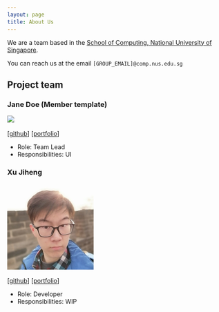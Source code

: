 ```yaml
---
layout: page
title: About Us
---
```


We are a team based in the [School of Computing, National University of Singapore](http://www.comp.nus.edu.sg).

You can reach us at the email `[GROUP_EMAIL]@comp.nus.edu.sg`

## Project team

### Jane Doe (Member template)

<img src="images/johndoe.png" width="200px">

[[github](http://github.com/johndoe)]
[[portfolio](team/johndoe.md)]

* Role: Team Lead
* Responsibilities: UI

### Xu Jiheng

<img src="images/jiheng.png" width="200px">

[[github](http://github.com/JeffZincatz)] [[portfolio](team/johndoe.md)]

* Role: Developer
* Responsibilities: WIP